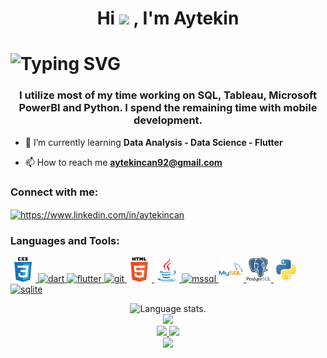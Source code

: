<h1 align="center" > Hi <img src="https://raw.githubusercontent.com/MartinHeinz/MartinHeinz/master/wave.gif" width="30px" /> , I'm Aytekin


<h1 href="https://git.io/typing-svg"><img src="https://readme-typing-svg.demolab.com?font=Fira+Code&size=30&pause=200&color=00FFFF&center=true&width=435&lines=Data+Analyst;Python+Developer" alt="Typing SVG" /></h1>

<h3 align="center">I utilize most of my time working on
SQL, Tableau, Microsoft PowerBI and Python. I spend the
remaining time with mobile development.  </h3>

- 🌱 I’m currently learning **Data Analysis - Data Science - Flutter**

- 📫 How to reach me **aytekincan92@gmail.com**

<h3 align="left">Connect with me:</h3>
<p align="left">
<a href="https://www.linkedin.com/in/aytekincan" target="blank"><img align="center" src="https://raw.githubusercontent.com/rahuldkjain/github-profile-readme-generator/master/src/images/icons/Social/linked-in-alt.svg" alt="https://www.linkedin.com/in/aytekincan" height="30" width="40" /></a>
</p>

<h3 align="left">Languages and Tools:</h3>
<p align="left"> <a href="https://www.w3schools.com/css/" target="_blank" rel="noreferrer"> <img src="https://raw.githubusercontent.com/devicons/devicon/master/icons/css3/css3-original-wordmark.svg" alt="css3" width="40" height="40"/> </a> <a href="https://dart.dev" target="_blank" rel="noreferrer"> <img src="https://www.vectorlogo.zone/logos/dartlang/dartlang-icon.svg" alt="dart" width="40" height="40"/> </a> <a href="https://flutter.dev" target="_blank" rel="noreferrer"> <img src="https://www.vectorlogo.zone/logos/flutterio/flutterio-icon.svg" alt="flutter" width="40" height="40"/> </a> <a href="https://git-scm.com/" target="_blank" rel="noreferrer"> <img src="https://www.vectorlogo.zone/logos/git-scm/git-scm-icon.svg" alt="git" width="40" height="40"/> </a> <a href="https://www.w3.org/html/" target="_blank" rel="noreferrer"> <img src="https://raw.githubusercontent.com/devicons/devicon/master/icons/html5/html5-original-wordmark.svg" alt="html5" width="40" height="40"/> </a> <a href="https://www.java.com" target="_blank" rel="noreferrer"> <img src="https://raw.githubusercontent.com/devicons/devicon/master/icons/java/java-original.svg" alt="java" width="40" height="40"/> </a> <a href="https://www.microsoft.com/en-us/sql-server" target="_blank" rel="noreferrer"> <img src="https://www.svgrepo.com/show/303229/microsoft-sql-server-logo.svg" alt="mssql" width="40" height="40"/> </a> <a href="https://www.mysql.com/" target="_blank" rel="noreferrer"> <img src="https://raw.githubusercontent.com/devicons/devicon/master/icons/mysql/mysql-original-wordmark.svg" alt="mysql" width="40" height="40"/> </a> <a href="https://www.postgresql.org" target="_blank" rel="noreferrer"> <img src="https://raw.githubusercontent.com/devicons/devicon/master/icons/postgresql/postgresql-original-wordmark.svg" alt="postgresql" width="40" height="40"/> </a> <a href="https://www.python.org" target="_blank" rel="noreferrer"> <img src="https://raw.githubusercontent.com/devicons/devicon/master/icons/python/python-original.svg" alt="python" width="40" height="40"/> </a> <a href="https://www.sqlite.org/" target="_blank" rel="noreferrer"> <img src="https://www.vectorlogo.zone/logos/sqlite/sqlite-icon.svg" alt="sqlite" width="40" height="40"/> </a> </p>


<div align="center">
  <img src="https://github-readme-stats.vercel.app/api/top-langs/?username=aytekincn&langs_count=8&theme=great-gatsby" alt="Language stats.">
</div>

<div align="center">
  <a href="https://github.com/aytekincn">
    <img src="https://github-readme-streak-stats.herokuapp.com?user=aytekincn&theme=rising-sun&hide_border=true&exclude_days=Sun" />
  </a>
  
</div>
  
<div align="center">
  <a href="https://github.com/aytekincn">
    <img src="http://github-profile-summary-cards.vercel.app/api/cards/stats?username=aytekincn&theme=slateorange" />
    <img src="http://github-profile-summary-cards.vercel.app/api/cards/most-commit-language?username=aytekincn&theme=slateorange" />
  </a>
</div>

<div align="center">
  <a href="https://github.com/aytekincn">
    <img src="http://github-profile-summary-cards.vercel.app/api/cards/profile-details?username=aytekincn&theme=slateorange" />
  </a>
  
  </div>



